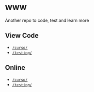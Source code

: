 # www

Another repo to code, test and learn more

## View Code

* [`/curso/`](https://github.com/SidVal/www/tree/master/curso)
* [`/testing/`](https://github.com/SidVal/www/tree/master/testing)

## Online

* [`/curso/`](https://sidval.github.io/www/curso/)
* [`/testing/`](https://sidval.github.io/www/testing/)
